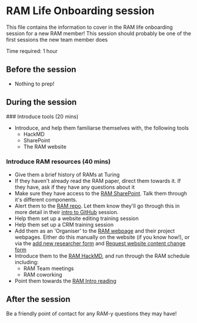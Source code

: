 # RAM Life Onboarding session

This file contains the information to cover in the RAM life onboarding session for a new RAM member!
This session should probably be one of the first sessions the new team member does

Time required: 1 hour

## Before the session
* Nothing to prep!

## During the session

### Introduce tools (20 mins)
* Introduce, and help them familiarse themselves with, the following tools
    * HackMD
    * SharePoint
    * The RAM website

### Introduce RAM resources (40 mins)
* Give them a brief history of RAMs at Turing
* If they haven't already read the RAM paper, direct them towards it. If they have, ask if they have any questions about it
* Make sure they have access to the [RAM SharePoint](https://thealanturininstitute.sharepoint.com/sites/RAM/Shared%20Documents/Forms/AllItems.aspx). Talk them through it's different components.
* Alert them to the [RAM repo](https://github.com/alan-turing-institute/research-application-management). Let them know they'll go through this in more detail in their [intro to GitHub](./github.md) session.
* Help them set up a website editing training session
* Help them set up a CRM training session
* Add them as an 'Organiser' to the [RAM webpage](https://www.turing.ac.uk/research/research-programmes/tools-practices-and-systems/research-application-management) and their project webpages. Either do this manually on the website (if you know how!), or via the [add new researcher form](https://turingcomplete.topdesk.net/tas/public/ssp/content/serviceflow?unid=35b8d40067004f9484c9fb06ade41d65) and [Request website content change form](https://turingcomplete.topdesk.net/tas/public/ssp/content/serviceflow?unid=3ed00cd98cfb4aedb8972ad1bc53cc3d)
* Introduce them to the [RAM HackMD](https://hackmd.io/team/TuringRAMs?nav=overview), and run through the RAM schedule including:
    - RAM Team meetings
    - RAM coworking
* Point them towards the [RAM Intro reading](https://hackmd.io/NZTki1n_RPuQ7ml4WVVvHA)


## After the session

Be a friendly point of contact for any RAM-y questions they may have!